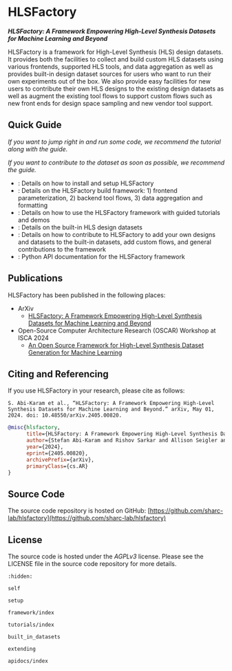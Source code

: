# HLSFactory

***HLSFactory: A Framework Empowering High-Level Synthesis Datasets for Machine Learning and Beyond***

HLSFactory is a framework for High-Level Synthesis (HLS) design datasets. It provides both the facilities to collect and build custom HLS datasets using various frontends, supported HLS tools, and data aggregation as well as provides built-in design dataset sources for users who want to run their own experiments out of the box. We also provide easy facilities for new users to contribute their own HLS designs to the existing design datasets as well as augment the existing tool flows to support custom flows such as new front ends for design space sampling and new vendor tool support.

## Quick Guide

*If you want to jump right in and run some code, we recommend the [](./tutorials/xilinx_flow.md) tutorial along with the [](setup) guide.*

*If you want to contribute to the dataset as soon as possible, we recommend the [](extending) guide.*

- [](setup): Details on how to install and setup HLSFactory
- [](framework/index): Details on the HLSFactory build framework: 1) frontend parameterization, 2) backend tool flows, 3) data aggregation and formatting
- [](tutorials/index): Details on how to use the HLSFactory framework with guided tutorials and demos
- [](built_in_datasets): Details on the built-in HLS design datasets
- [](extending): Details on how to contribute to HLSFactory to add your own designs and datasets to the built-in datasets, add custom flows, and general contributions to the framework
- [](apidocs/index): Python API documentation for the HLSFactory framework

## Publications

HLSFactory has been published in the following places:

- ArXiv
  - [HLSFactory: A Framework Empowering High-Level Synthesis Datasets for Machine Learning and Beyond](https://arxiv.org/abs/2405.00820)
- Open-Source Computer Architecture Research (OSCAR) Workshop at ISCA 2024
  - [An Open Source Framework for High-Level Synthesis Dataset Generation for Machine Learning](https://oscar-workshop.github.io)

## Citing and Referencing

If you use HLSFactory in your research, please cite as follows:

```text
S. Abi-Karam et al., “HLSFactory: A Framework Empowering High-Level Synthesis Datasets for Machine Learning and Beyond.” arXiv, May 01, 2024. doi: 10.48550/arXiv.2405.00820.
```

```bibtex
@misc{hlsfactory,
      title={HLSFactory: A Framework Empowering High-Level Synthesis Datasets for Machine Learning and Beyond}, 
      author={Stefan Abi-Karam and Rishov Sarkar and Allison Seigler and Sean Lowe and Zhigang Wei and Hanqiu Chen and Nanditha Rao and Lizy John and Aman Arora and Cong Hao},
      year={2024},
      eprint={2405.00820},
      archivePrefix={arXiv},
      primaryClass={cs.AR}
}
```

## Source Code

The source code repository is hosted on GitHub: [https://github.com/sharc-lab/hlsfactory](https://github.com/sharc-lab/hlsfactory)

## License

The source code is hosted under the *AGPLv3* license. Please see the LICENSE file in the source code repository for more details.

```{toctree}
:hidden:

self

setup

framework/index

tutorials/index

built_in_datasets

extending

apidocs/index
```
